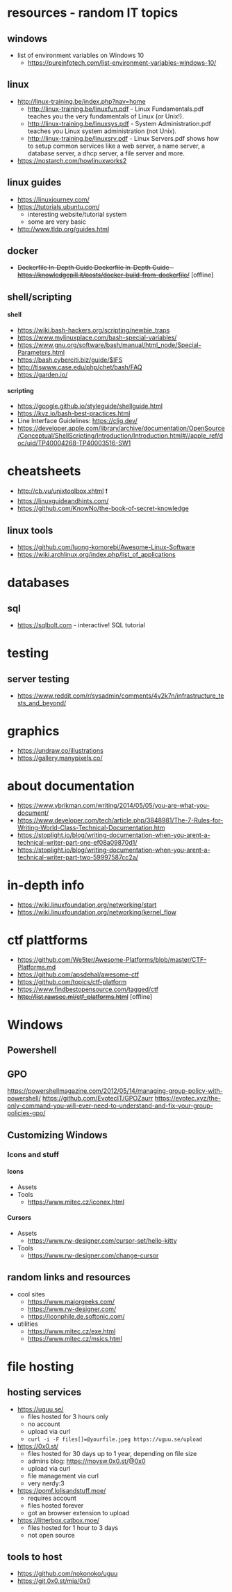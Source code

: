 # resources - random IT topics

## windows

- list of environment variables on Windows 10
    - https://pureinfotech.com/list-environment-variables-windows-10/

## linux

- http://linux-training.be/index.php?nav=home
    - http://linux-training.be/linuxfun.pdf - Linux Fundamentals.pdf teaches you the very fundamentals of Linux (or Unix!).
    - http://linux-training.be/linuxsys.pdf - System Administration.pdf teaches you Linux system administration (not Unix).
    - http://linux-training.be/linuxsrv.pdf - Linux Servers.pdf shows how to setup common services like a web server, a name server, a database server, a dhcp server, a file server and more.
- https://nostarch.com/howlinuxworks2

## linux guides

- https://linuxjourney.com/
- https://tutorials.ubuntu.com/
    - interesting website/tutorial system
    - some are very basic
- http://www.tldp.org/guides.html

## docker

- ~~Dockerfile In-Depth Guide Dockerfile In-Depth Guide - https://knowledgepill.it/posts/docker-build-from-dockerfile/~~ [offline]

## shell/scripting

#### shell

- https://wiki.bash-hackers.org/scripting/newbie_traps
- https://www.mylinuxplace.com/bash-special-variables/
- https://www.gnu.org/software/bash/manual/html_node/Special-Parameters.html
- https://bash.cyberciti.biz/guide/$IFS
- http://tiswww.case.edu/php/chet/bash/FAQ
- https://garden.io/

#### scripting

- https://google.github.io/styleguide/shellguide.html
- https://kvz.io/bash-best-practices.html
- Line Interface Guidelines: https://clig.dev/
- https://developer.apple.com/library/archive/documentation/OpenSource/Conceptual/ShellScripting/Introduction/Introduction.html#//apple_ref/doc/uid/TP40004268-TP40003516-SW1

# cheatsheets

- http://cb.vu/unixtoolbox.xhtml :exclamation:
- https://linuxguideandhints.com/
- https://github.com/KnowNo/the-book-of-secret-knowledge

## linux tools

- https://github.com/luong-komorebi/Awesome-Linux-Software
- https://wiki.archlinux.org/index.php/list_of_applications

# databases

## sql

- https://sqlbolt.com - interactive! SQL tutorial

# testing

## server testing

- https://www.reddit.com/r/sysadmin/comments/4v2k7n/infrastructure_tests_and_beyond/

# graphics

- https://undraw.co/illustrations
- https://gallery.manypixels.co/

# about documentation

- https://www.ybrikman.com/writing/2014/05/05/you-are-what-you-document/
- https://www.developer.com/tech/article.php/3848981/The-7-Rules-for-Writing-World-Class-Technical-Documentation.htm
- https://stoplight.io/blog/writing-documentation-when-you-arent-a-technical-writer-part-one-ef08a09870d1/
- https://stoplight.io/blog/writing-documentation-when-you-arent-a-technical-writer-part-two-59997587cc2a/

# in-depth info

- https://wiki.linuxfoundation.org/networking/start
- https://wiki.linuxfoundation.org/networking/kernel_flow

# ctf plattforms

- https://github.com/We5ter/Awesome-Platforms/blob/master/CTF-Platforms.md
- https://github.com/apsdehal/awesome-ctf
- https://github.com/topics/ctf-platform
- https://www.findbestopensource.com/tagged/ctf
- ~~http://list.rawsec.ml/ctf_platforms.html~~ [offline]

# Windows

## Powershell

## GPO

https://powershellmagazine.com/2012/05/14/managing-group-policy-with-powershell/
https://github.com/EvotecIT/GPOZaurr
https://evotec.xyz/the-only-command-you-will-ever-need-to-understand-and-fix-your-group-policies-gpo/

## Customizing Windows

### Icons and stuff

#### Icons

- Assets
- Tools
    - https://www.mitec.cz/iconex.html

#### Cursors

- Assets
    - https://www.rw-designer.com/cursor-set/hello-kitty
- Tools
    - https://www.rw-designer.com/change-cursor

## random links and resources

- cool sites
    - https://www.majorgeeks.com/
    - https://www.rw-designer.com/
    - https://iconphile.de.softonic.com/
- utilities
    - https://www.mitec.cz/exe.html
    - https://www.mitec.cz/msics.html

# file hosting

## hosting services

- https://uguu.se/
    - files hosted for 3 hours only
    - no account
    - upload via curl
    - `curl -i -F files[]=@yourfile.jpeg https://uguu.se/upload`
- https://0x0.st/
    - files hosted for 30 days up to 1 year, depending on file size
    - admins blog: https://movsw.0x0.st/@0x0
    - upload via curl
    - file management via curl
    - very nerdy:3
- https://pomf.lolisandstuff.moe/
    - requires account
    - files hosted forever
    - got an browser extension to upload
- https://litterbox.catbox.moe/
    - files hosted for 1 hour to 3 days
    - not open source

## tools to host

- https://github.com/nokonoko/uguu
- https://git.0x0.st/mia/0x0
